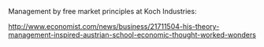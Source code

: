 Management by free market principles at Koch Industries:

http://www.economist.com/news/business/21711504-his-theory-management-inspired-austrian-school-economic-thought-worked-wonders



